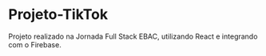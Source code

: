 # Projeto-TikTok
Projeto realizado na Jornada Full Stack EBAC, utilizando React e integrando com o Firebase. 
